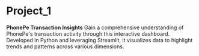 # Project_1
**PhonePe Transaction Insights**
Gain a comprehensive understanding of PhonePe's transaction activity through this interactive dashboard. Developed in Python and leveraging Streamlit, it visualizes data to highlight trends and patterns across various dimensions.

